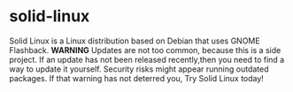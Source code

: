 # solid-linux
Solid Linux is a Linux distribution based on Debian that uses GNOME Flashback.
**WARNING**
Updates are not too common, because this is a side project.
If an update has not been released recently,then you need to find a way to update it yourself.
Security risks might appear running outdated packages.
If that warning has not deterred you, Try Solid Linux today!
